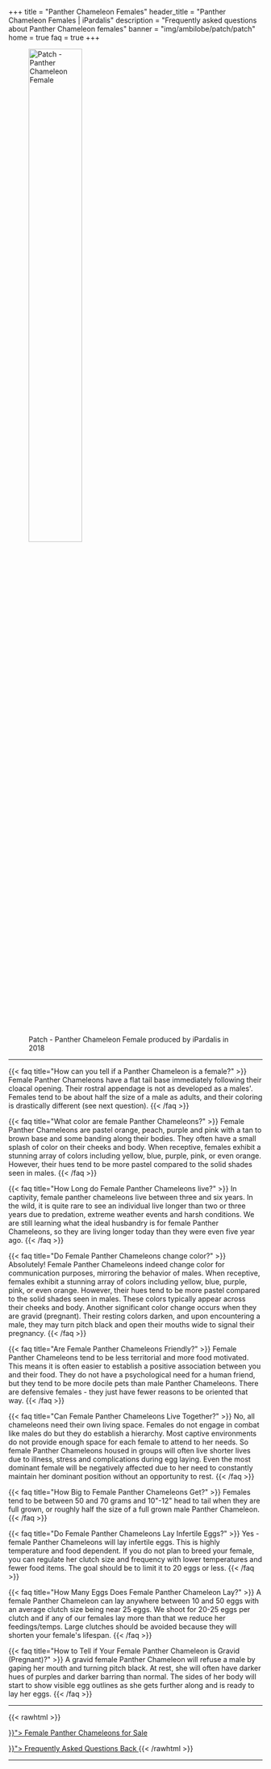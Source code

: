 +++
title = "Panther Chameleon Females"
header_title = "Panther Chameleon Females | iPardalis"
description = "Frequently asked questions about Panther Chameleon females"
banner = "img/ambilobe/patch/patch"
home = true
faq = true
+++

<figure itemprop="associatedMedia" itemscope itemtype="https://schema.org/ImageObject">
<img itemprop="contentUrl" src="/img/ambilobe/patch/patch.jpg" alt="Patch - Panther Chameleon Female" width=50% />
<figcaption itemprop="caption">Patch - Panther Chameleon Female produced by iPardalis in 2018</figcaption>
</figure>
<hr>

{{< faq title="How can you tell if a Panther Chameleon is a female?" >}} 
Female Panther Chameleons have a flat tail base immediately following their cloacal opening. Their rostral appendage is not as developed as a males'. Females tend to be about half the size of a male as adults, and their coloring is drastically different (see next question).
{{< /faq >}}

{{< faq title="What color are female Panther Chameleons?" >}} 
Female Panther Chameleons are pastel orange, peach, purple and pink with a tan to brown base and some banding along their bodies. They often have a small splash of color on their cheeks and body. When receptive, females exhibit a stunning array of colors including yellow, blue, purple, pink, or even orange. However, their hues tend to be more pastel compared to the solid shades seen in males.
{{< /faq >}}

{{< faq title="How Long do Female Panther Chameleons live?" >}} 
In captivity, female panther chameleons live between three and six years. In the wild, it is quite rare to see an individual live longer than two or three years due to predation, extreme weather events and harsh conditions. We are still learning what the ideal husbandry is for female Panther Chameleons, so they are living longer today than they were even five year ago. 
{{< /faq >}}

{{< faq title="Do Female Panther Chameleons change color?" >}} 
Absolutely! Female Panther Chameleons indeed change color for communication purposes, mirroring the behavior of males. When receptive, females exhibit a stunning array of colors including yellow, blue, purple, pink, or even orange. However, their hues tend to be more pastel compared to the solid shades seen in males. These colors typically appear across their cheeks and body. Another significant color change occurs when they are gravid (pregnant). Their resting colors darken, and upon encountering a male, they may turn pitch black and open their mouths wide to signal their pregnancy.
{{< /faq >}}

{{< faq title="Are Female Panther Chameleons Friendly?" >}} 
Female Panther Chameleons tend to be less territorial and more food motivated. This means it is often easier to establish a positive association between you and their food. They do not have a psychological need for a human friend, but they tend to be more docile pets than male Panther Chameleons. There are defensive females - they just have fewer reasons to be oriented that way.
{{< /faq >}}

{{< faq title="Can Female Panther Chameleons Live Together?" >}} 
No, all chameleons need their own living space. Females do not engage in combat like males do but they do establish a hierarchy. Most captive environments do not provide enough space for each female to attend to her needs. So female Panther Chameleons housed in groups will often live shorter lives due to illness, stress and complications during egg laying. Even the most dominant female will be negatively affected due to her need to constantly maintain her dominant position without an opportunity to rest.
{{< /faq >}}

{{< faq title="How Big to Female Panther Chameleons Get?" >}} 
Females tend to be between 50 and 70 grams and 10"-12" head to tail when they are full grown, or roughly half the size of a full grown male Panther Chameleon.
{{< /faq >}}

{{< faq title="Do Female Panther Chameleons Lay Infertile Eggs?" >}} 
Yes - female Panther Chameleons will lay infertile eggs. This is highly temperature and food dependent. If you do not plan to breed your female, you can regulate her clutch size and frequency with lower temperatures and fewer food items. The goal should be to limit it to 20 eggs or less.
{{< /faq >}}

{{< faq title="How Many Eggs Does Female Panther Chameleon Lay?" >}} 
A female Panther Chameleon can lay anywhere between 10 and 50 eggs with an average clutch size being near 25 eggs. We shoot for 20-25 eggs per clutch and if any of our females lay more than that we reduce her feedings/temps. Large clutches should be avoided because they will shorten your female's lifespan.
{{< /faq >}}

{{< faq title="How to Tell if Your Female Panther Chameleon is Gravid (Pregnant)?" >}} 
A gravid female Panther Chameleon will refuse a male by gaping her mouth and turning pitch black. At rest, she will often have darker hues of purples and darker barring than normal. The sides of her body will start to show visible egg outlines as she gets further along and is ready to lay her eggs.
{{< /faq >}}

<hr>
{{< rawhtml >}}
<p><a href="{{< ref "/female-ambilobe-panther-chameleons-for-sale" >}}"> Female Panther Chameleons for Sale <i class="fas fa-dragon"></i> </a></p>
<a class="btn btn-template-main" href="{{< ref "/faq" >}}"> Frequently Asked Questions <i class="fas fa-backward"></i> Back </a>
{{< /rawhtml >}}
<hr>